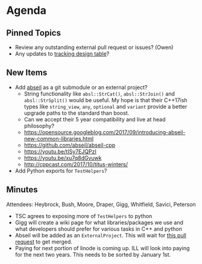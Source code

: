 Agenda
======

Pinned Topics
-------------
* Review any outstanding external pull request or issues? (Owen)
* Any updates to [tracking design table](https://github.com/mantidproject/documents/blob/master/Project-Management/TechnicalSteeringCommittee/reports/TSC-TrackingDesignProposals.md)?

New Items
---------
* Add [abseil](https://abseil.io/) as a git submodule or an external project?
  * String functionality like `absl::StrCat()`, `absl::StrJoin()` and `absl::StrSplit()` would be useful. My hope is that their C++17ish types like `string_view`, `any`, `optional` and `variant` provide a better upgrade paths to the standard than boost.
  * Can we accept their 5 year compatibility and live at head philosophy?
  * https://opensource.googleblog.com/2017/09/introducing-abseil-new-common-libraries.html
  * https://github.com/abseil/abseil-cpp
  * https://youtu.be/tISy7EJQPzI
  * https://youtu.be/xu7q8dGvuwk
  * http://cppcast.com/2017/10/titus-winters/
* Add Python exports for `TestHelpers`?

Minutes
-------
Attendees: Heybrock, Bush, Moore, Draper, Gigg, Whitfield, Savici, Peterson

* TSC agrees to exposing more of `TestHelpers` to python
* Gigg will create a wiki page for what libraries/packages we use and what developers should prefer for various tasks in C++ and python
* Abseil will be added as an `ExternalProject`. This will wait for [this pull request](https://github.com/abseil/abseil-cpp/pull/8) to get merged.
* Paying for next portion of linode is coming up. ILL will look into paying for the next two years. This needs to be sorted by January 1st.
